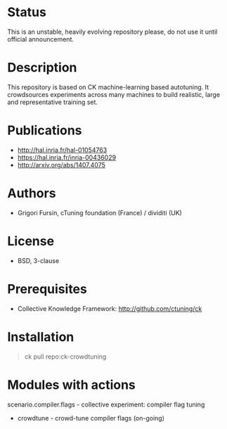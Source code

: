 Status
======
This is an unstable, heavily evolving repository 
please, do not use it until official announcement.

Description
===========
This repository is based on CK machine-learning based autotuning.
It crowdsources experiments across many machines to build realistic,
large and representative training set.

Publications
============
* http://hal.inria.fr/hal-01054763
* https://hal.inria.fr/inria-00436029
* http://arxiv.org/abs/1407.4075

Authors
=======

* Grigori Fursin, cTuning foundation (France) / dividiti (UK)

License
=======
* BSD, 3-clause

Prerequisites
=============
* Collective Knowledge Framework: http://github.com/ctuning/ck

Installation
============

> ck pull repo:ck-crowdtuning

Modules with actions
====================

scenario.compiler.flags - collective experiment: compiler flag tuning

  * crowdtune - crowd-tune compiler flags (on-going)
